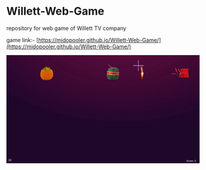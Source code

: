 # Willett-Web-Game
repository for web game of Willett TV company

game link:- [https://midopooler.github.io/Willett-Web-Game/](https://midopooler.github.io/Willett-Web-Game/)

![](https://github.com/midopooler/Willett-Web-Game/blob/master/Screenshot%20(48).png)
